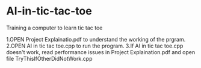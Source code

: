 # AI-in-tic-tac-toe
Training a computer to learn tic tac toe

1.OPEN Project Explainatio.pdf to understand the working of the prgram.
2.OPEN AI in tic tac toe.cpp to run the program.
3.If AI in tic tac toe.cpp doesn't work, read performance issues in Project Explaination.pdf and open file TryThisIfOtherDidNotWork.cpp
